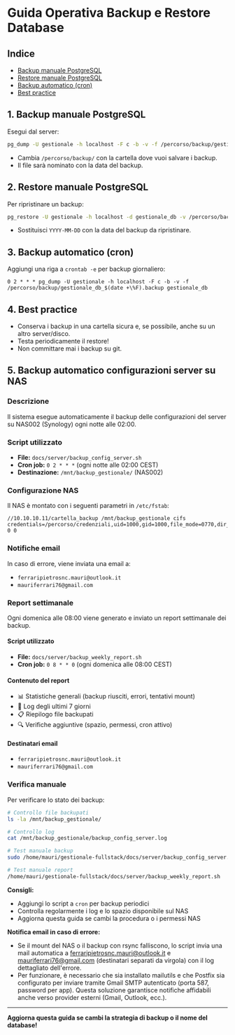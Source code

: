 # Guida Operativa Backup e Restore Database

## Indice
- [Backup manuale PostgreSQL](#1-backup-manuale-postgresql)
- [Restore manuale PostgreSQL](#2-restore-manuale-postgresql)
- [Backup automatico (cron)](#3-backup-automatico-cron)
- [Best practice](#4-best-practice)


## 1. Backup manuale PostgreSQL

Esegui dal server:
```bash
pg_dump -U gestionale -h localhost -F c -b -v -f /percorso/backup/gestionale_db_$(date +%F).backup gestionale_db
```
- Cambia `/percorso/backup/` con la cartella dove vuoi salvare i backup.
- Il file sarà nominato con la data del backup.

## 2. Restore manuale PostgreSQL

Per ripristinare un backup:
```bash
pg_restore -U gestionale -h localhost -d gestionale_db -v /percorso/backup/gestionale_db_YYYY-MM-DD.backup
```
- Sostituisci `YYYY-MM-DD` con la data del backup da ripristinare.

## 3. Backup automatico (cron)

Aggiungi una riga a `crontab -e` per backup giornaliero:
```
0 2 * * * pg_dump -U gestionale -h localhost -F c -b -v -f /percorso/backup/gestionale_db_$(date +\%F).backup gestionale_db
```

## 4. Best practice
- Conserva i backup in una cartella sicura e, se possibile, anche su un altro server/disco.
- Testa periodicamente il restore!
- Non committare mai i backup su git.

## 5. Backup automatico configurazioni server su NAS

### Descrizione
Il sistema esegue automaticamente il backup delle configurazioni del server su NAS002 (Synology) ogni notte alle 02:00.

### Script utilizzato
- **File:** `docs/server/backup_config_server.sh`
- **Cron job:** `0 2 * * *` (ogni notte alle 02:00 CEST)
- **Destinazione:** `/mnt/backup_gestionale/` (NAS002)

### Configurazione NAS
Il NAS è montato con i seguenti parametri in `/etc/fstab`:
```
//10.10.10.11/cartella_backup /mnt/backup_gestionale cifs credentials=/percorso/credenziali,uid=1000,gid=1000,file_mode=0770,dir_mode=0770 0 0
```

### Notifiche email
In caso di errore, viene inviata una email a:
- `ferraripietrosnc.mauri@outlook.it`
- `mauriferrari76@gmail.com`

### Report settimanale
Ogni domenica alle 08:00 viene generato e inviato un report settimanale dei backup.

#### Script utilizzato
- **File:** `docs/server/backup_weekly_report.sh`
- **Cron job:** `0 8 * * 0` (ogni domenica alle 08:00 CEST)

#### Contenuto del report
- 📊 Statistiche generali (backup riusciti, errori, tentativi mount)
- 📅 Log degli ultimi 7 giorni
- 📋 Riepilogo file backupati
- 🔍 Verifiche aggiuntive (spazio, permessi, cron attivo)

#### Destinatari email
- `ferraripietrosnc.mauri@outlook.it`
- `mauriferrari76@gmail.com`

### Verifica manuale
Per verificare lo stato dei backup:
```bash
# Controllo file backupati
ls -la /mnt/backup_gestionale/

# Controllo log
cat /mnt/backup_gestionale/backup_config_server.log

# Test manuale backup
sudo /home/mauri/gestionale-fullstack/docs/server/backup_config_server.sh

# Test manuale report
/home/mauri/gestionale-fullstack/docs/server/backup_weekly_report.sh
```

**Consigli:**
- Aggiungi lo script a `cron` per backup periodici
- Controlla regolarmente i log e lo spazio disponibile sul NAS
- Aggiorna questa guida se cambi la procedura o i permessi NAS

**Notifica email in caso di errore:**
- Se il mount del NAS o il backup con rsync falliscono, lo script invia una mail automatica a ferraripietrosnc.mauri@outlook.it e mauriferrari76@gmail.com (destinatari separati da virgola) con il log dettagliato dell'errore.
- Per funzionare, è necessario che sia installato mailutils e che Postfix sia configurato per inviare tramite Gmail SMTP autenticato (porta 587, password per app). Questa soluzione garantisce notifiche affidabili anche verso provider esterni (Gmail, Outlook, ecc.).

---

**Aggiorna questa guida se cambi la strategia di backup o il nome del database!** 